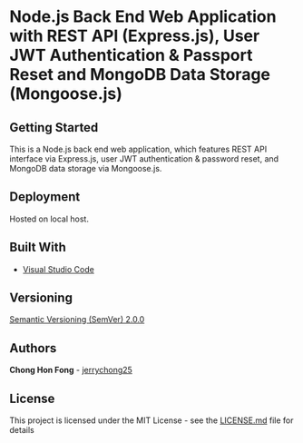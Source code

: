 # Node.js Back End Web Application with REST API (Express.js), User JWT Authentication & Passport Reset and MongoDB Data Storage (Mongoose.js)

## Getting Started

This is a Node.js back end web application, which features REST API interface via Express.js, user JWT authentication & password reset, and MongoDB data storage via Mongoose.js.

## Deployment

Hosted on local host.

## Built With

* [Visual Studio Code](https://code.visualstudio.com/)

## Versioning

[Semantic Versioning (SemVer) 2.0.0](http://semver.org/)

## Authors

**Chong Hon Fong** - [jerrychong25](https://github.com/jerrychong25)

## License

This project is licensed under the MIT License - see the [LICENSE.md](LICENSE.md) file for details
